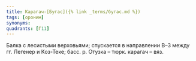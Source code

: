 ```yaml
---
title: Карагач-[Бугас]({% link _terms/бугас.md %})
tags: [ороним]
synonyms:
quadrants: [Г11]
---
```


Балка с лесистыми верховьями; спускается в направлении В–З между гг. Легенер и
Коз-Теке; басс. р. Отузка – тюрк. карагач – вяз.

